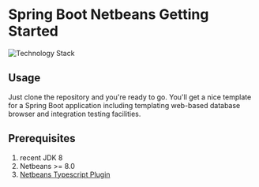 # Spring Boot Netbeans Getting Started

![Technology Stack](https://raw.githubusercontent.com/janScheible/spring-boot-netbeans-getting-started/master/technologyStack.png)

## Usage

Just clone the repository and you're ready to go. You'll get a nice template for a Spring Boot application including templating web-based database browser and integration testing facilities.

## Prerequisites
1. recent JDK 8
1. Netbeans >= 8.0
1. [Netbeans Typescript Plugin](https://github.com/Everlaw/nbts)

